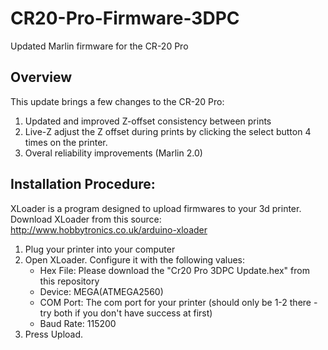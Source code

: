 # CR20-Pro-Firmware-3DPC
Updated Marlin firmware for the CR-20 Pro

## Overview

This update brings a few changes to the CR-20 Pro:

1) Updated and improved Z-offset consistency between prints
2) Live-Z adjust the Z offset during prints by clicking the select button 4 times on the printer. 
3) Overal reliability improvements (Marlin 2.0)

## Installation Procedure: 

XLoader is a program designed to upload firmwares to your 3d printer. Download XLoader from this source: http://www.hobbytronics.co.uk/arduino-xloader

1) Plug your printer into your computer
2) Open XLoader. Configure it with the following values: 
      - Hex File: Please download the "Cr20 Pro 3DPC Update.hex" from this repository
      - Device: MEGA(ATMEGA2560)
      - COM Port: The com port for your printer (should only be 1-2 there - try both if you don't have success at first)
      - Baud Rate: 115200
3) Press Upload.
